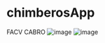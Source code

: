 # chimberosApp

FACV CABRO
![image](https://github.com/Orlandoqf/chimberosApp/assets/94930008/64752b9e-9bf9-4fb8-a0dd-4e1f05c77cee)
![image](https://github.com/Orlandoqf/chimberosApp/assets/94930008/64752b9e-9bf9-4fb8-a0dd-4e1f05c77cee)
